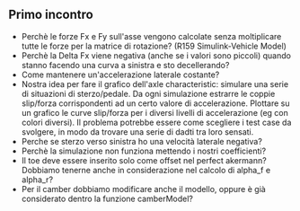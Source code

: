 ## Primo incontro
- Perchè le forze Fx e Fy sull'asse vengono calcolate senza moltiplicare tutte le forze per la matrice di rotazione? (R159 Simulink-Vehicle Model)
- Perchè la Delta Fx viene negativa (anche se i valori sono piccoli) quando stanno facendo una curva a sinistra e sto decellerando?
- Come mantenere un'accelerazione laterale costante?
- Nostra idea per fare il grafico dell'axle characteristic: simulare una serie di situazioni di sterzo/pedale. Da ogni simulazione estrarre le coppie slip/forza corrispondenti ad un certo valore di accelerazione. Plottare su un grafico le curve slip/forza per i diversi livelli di accelerazione (eg con colori diversi). Il problema potrebbe essere come scegliere i test case da svolgere, in modo da trovare una serie di dadti tra loro sensati.
- Perche se sterzo verso sinistra ho una velocità laterale negativa?
- Perchè la simulazione non funziona mettendo i nostri coefficienti?
- Il toe deve essere inserito solo come offset nel perfect akermann? Dobbiamo tenerne anche in considerazione nel calcolo di alpha_f e alpha_r?
- Per il camber dobbiamo modificare anche il modello, oppure è già considerato dentro la funzione camberModel? 
